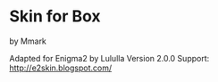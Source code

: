 # Skin for Box
by Mmark

Adapted for Enigma2 by Lululla
Version 2.0.0
Support: http://e2skin.blogspot.com/

